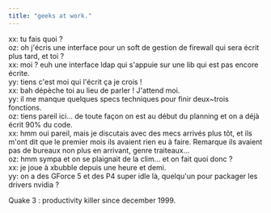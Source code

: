 ```yaml
---
title: "geeks at work."
---
```


xx: tu fais quoi ?  
oz: oh j'écris une interface pour un soft de gestion de firewall qui sera
écrit plus tard, et toi ?  
xx: moi ? euh une interface ldap qui s'appuie sur une lib qui est pas encore
écrite.  
yy: tiens c'est moi qui l'écrit ça je crois !  
xx: bah dépèche toi au lieu de parler ! J'attend moi.  
yy: il me manque quelques specs techniques pour finir deux~trois fonctions.  
oz: tiens pareil ici... de toute façon on est au début du planning et on a
déjà écrit 90% du code.  
xx: hmm oui pareil, mais je discutais avec des mecs arrivés plus tôt, et ils
m'ont dit que le premier mois ils avaient rien eu à faire. Remarque ils
avaient pas de bureaux non plus en arrivant, genre traiteaux...  
oz: hmm sympa et on se plaignait de la clim... et on fait quoi donc ?  
xx: je joue à xbubble depuis une heure et demi.  
yy: on a des GForce 5 et des P4 super idle là, quelqu'un pour packager les
drivers nvidia ?

Quake 3 : productivity killer since december 1999.

